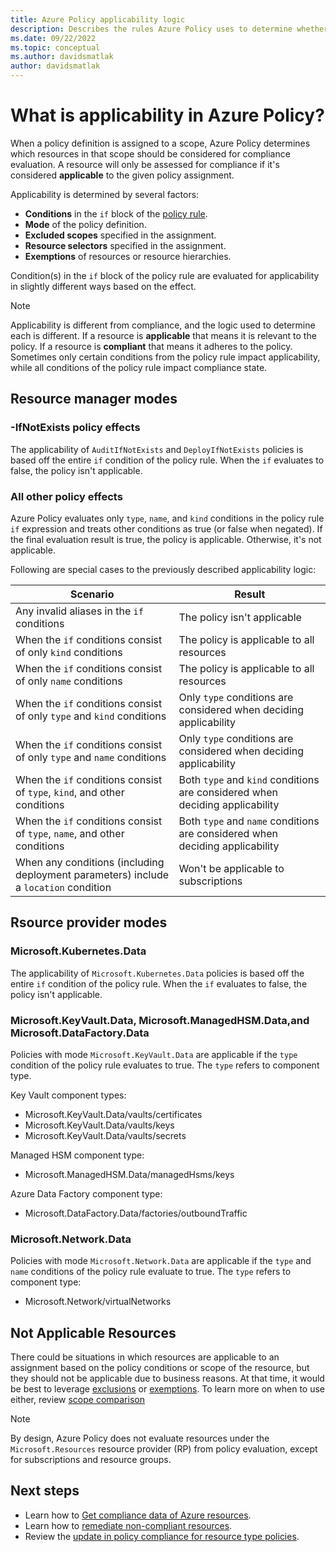 ```yaml
---
title: Azure Policy applicability logic
description: Describes the rules Azure Policy uses to determine whether the policy is applied to its assigned resources.
ms.date: 09/22/2022
ms.topic: conceptual
ms.author: davidsmatlak
author: davidsmatlak
---
```

# What is applicability in Azure Policy?

When a policy definition is assigned to a scope, Azure Policy determines which resources in that scope should be considered for compliance evaluation. A resource will only be assessed for compliance if it's considered **applicable** to the given policy assignment. 

Applicability is determined by several factors:
- **Conditions** in the `if` block of the [policy rule](../concepts/definition-structure.md#policy-rule).
- **Mode** of the policy definition.
- **Excluded scopes** specified in the assignment. 
- **Resource selectors** specified in the assignment. 
- **Exemptions** of resources or resource hierarchies.

Condition(s) in the `if` block of the policy rule are evaluated for applicability in slightly different ways based on the effect.

> [!NOTE]
> Applicability is different from compliance, and the logic used to determine each is different. If a resource is **applicable** that means it is relevant to the policy. If a resource is **compliant** that means it adheres to the policy. Sometimes only certain conditions from the policy rule impact applicability, while all conditions of the policy rule impact compliance state.

## Resource manager modes

### -IfNotExists policy effects

The applicability of `AuditIfNotExists` and `DeployIfNotExists` policies is based off the entire `if` condition of the policy rule. When the `if` evaluates to false, the policy isn't applicable.

### All other policy effects

Azure Policy evaluates only `type`, `name`, and `kind` conditions in the policy rule `if` expression and treats other conditions as true (or false when negated). If the final evaluation result is true, the policy is applicable. Otherwise, it's not applicable.

Following are special cases to the previously described applicability logic:

|Scenario  |Result  |
|---------|---------|
|Any invalid aliases in the `if` conditions     |The policy isn't applicable |
|When the `if` conditions consist of only `kind` conditions     |The policy is applicable to all resources |
|When the `if` conditions consist of only `name` conditions     |The policy is applicable to all resources |
|When the `if` conditions consist of only `type` and `kind` conditions     |Only `type` conditions are considered when deciding applicability |
|When the `if` conditions consist of only `type` and `name` conditions     |Only `type` conditions are considered when deciding applicability |
|When the `if` conditions consist of `type`, `kind`, and other conditions |Both `type` and `kind` conditions are considered when deciding applicability |
|When the `if` conditions consist of `type`, `name`, and other conditions |Both `type` and `name` conditions are considered when deciding applicability |
|When any conditions (including deployment parameters) include a `location` condition     |Won't be applicable to subscriptions |


## Rsource provider modes

### Microsoft.Kubernetes.Data

The applicability of `Microsoft.Kubernetes.Data` policies is based off the entire `if` condition of the policy rule. When the `if` evaluates to false, the policy isn't applicable.

### Microsoft.KeyVault.Data, Microsoft.ManagedHSM.Data,and  Microsoft.DataFactory.Data

Policies with mode `Microsoft.KeyVault.Data` are applicable if the `type` condition of the policy rule evaluates to true. The `type` refers to component type.

Key Vault component types:
- Microsoft.KeyVault.Data/vaults/certificates
- Microsoft.KeyVault.Data/vaults/keys
- Microsoft.KeyVault.Data/vaults/secrets

Managed HSM component type:
- Microsoft.ManagedHSM.Data/managedHsms/keys

Azure Data Factory component type:
- Microsoft.DataFactory.Data/factories/outboundTraffic

### Microsoft.Network.Data

Policies with mode `Microsoft.Network.Data` are applicable if the `type` and `name` conditions of the policy rule evaluate to true. The `type` refers to  component type:
- Microsoft.Network/virtualNetworks

## Not Applicable Resources 

There could be situations in which resources are applicable to an assignment based on the policy conditions or scope of the resource, but they should not be applicable due to business reasons. At that time, it would be best to leverage [exclusions](./assignment-structure.md#excluded-scopes) or [exemptions](./exemption-structure.md). To learn more on when to use either, review [scope comparison](./scope.md#scope-comparison)

> [!NOTE]
> By design, Azure Policy does not evaluate resources under the `Microsoft.Resources` resource provider (RP) from
policy evaluation, except for subscriptions and resource groups. 

## Next steps

- Learn how to [Get compliance data of Azure resources](../how-to/get-compliance-data.md).
- Learn how to [remediate non-compliant resources](../how-to/remediate-resources.md).
- Review the [update in policy compliance for resource type policies](https://azure.microsoft.com/updates/general-availability-update-in-policy-compliance-for-resource-type-policies/).
